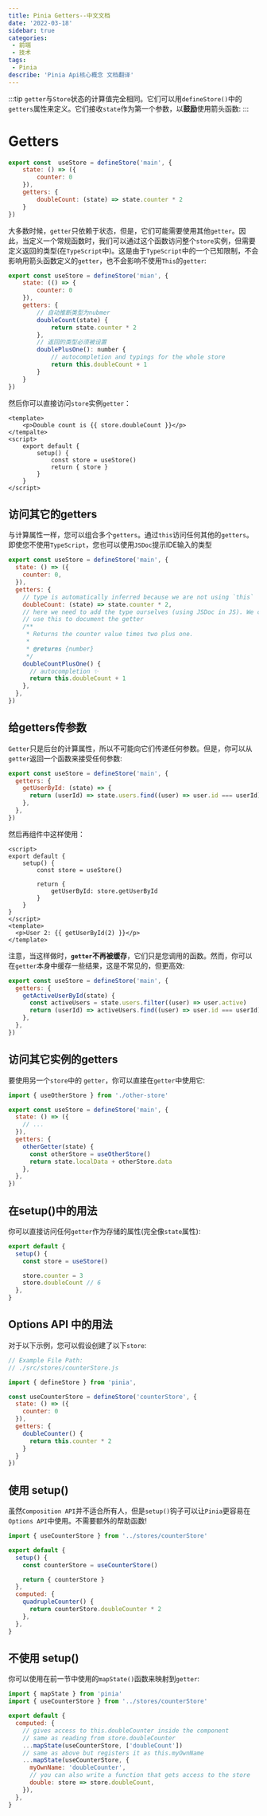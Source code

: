 ```yaml
---
title: Pinia Getters--中文文档
date: '2022-03-18'
sidebar: true
categories:
 - 前端
 - 技术
tags:
 - Pinia
describe: 'Pinia Api核心概念 文档翻译'
---
```

:::tip
`getter`与`Store`状态的计算值完全相同。它们可以用`defineStore()`中的`getters`属性来定义。它们接收`state`作为第一个参数，以**鼓励**使用箭头函数:
:::

<!-- more -->
# Getters

```js
export const  useStore = defineStore('main', {
    state: () => ({
        counter: 0
    }),
    getters: {
        doubleCount: (state) => state.counter * 2
    }
})
```
大多数时候，`getter`只依赖于状态，但是，它们可能需要使用其他`getter`。因此，当定义一个常规函数时，我们可以通过这个函数访问整个`store`实例，但需要定义返回的类型(在`TypeScript`中)。这是由于`TypeScript`中的一个已知限制，不会影响用箭头函数定义的`getter`，也不会影响不使用`This`的`getter`:

```js
export const useStore = defineStore('mian', {
    state: (() => {
        counter: 0
    }),
    getters: {
        // 自动推断类型为nubmer
        doubleCount(state) {
            return state.counter * 2
        },
        // 返回的类型必须被设置
        doublePlusOne(): number {
            // autocompletion and typings for the whole store
            return this.doubleCount + 1
        }
    }
})
```
然后你可以直接访问`store`实例`getter`：

```vue
<template>
    <p>Double count is {{ store.doubleCount }}</p>
</tempalte>
<script>
    export default {
        setup() {
            const store = useStore()
            return { store }
        }
    }
</script>
```

## 访问其它的getters

与计算属性一样，您可以组合多个`getters`。通过`this`访问任何其他的`getters`。即使您不使用`TypeScript`，您也可以使用`JSDoc`提示IDE输入的类型

```js
export const useStore = defineStore('main', {
  state: () => ({
    counter: 0,
  }),
  getters: {
    // type is automatically inferred because we are not using `this`
    doubleCount: (state) => state.counter * 2,
    // here we need to add the type ourselves (using JSDoc in JS). We can also
    // use this to document the getter
    /**
     * Returns the counter value times two plus one.
     *
     * @returns {number}
     */
    doubleCountPlusOne() {
      // autocompletion ✨
      return this.doubleCount + 1
    },
  },
})
```

## 给getters传参数

`Getter`只是后台的计算属性，所以不可能向它们传递任何参数。但是，你可以从`getter`返回一个函数来接受任何参数:

```js
export const useStore = defineStore('main', {
  getters: {
    getUserById: (state) => {
      return (userId) => state.users.find((user) => user.id === userId)
    },
  },
})
```
然后再组件中这样使用：

```vue
<script>
export default {
    setup() {
        const store = useStore()

        return {
            getUserById: store.getUserById
        }
    }
}
</script>
<template>
  <p>User 2: {{ getUserById(2) }}</p>
</template>
```

注意，当这样做时，**`getter`不再被缓存**，它们只是您调用的函数。然而，你可以在`getter`本身中缓存一些结果，这是不常见的，但更高效:
```js
export const useStore = defineStore('main', {
  getters: {
    getActiveUserById(state) {
      const activeUsers = state.users.filter((user) => user.active)
      return (userId) => activeUsers.find((user) => user.id === userId)
    },
  },
})
```

## 访问其它实例的getters

要使用另一个`store`中的 `getter`，你可以直接在`getter`中使用它:

```js
import { useOtherStore } from './other-store'

export const useStore = defineStore('main', {
  state: () => ({
    // ...
  }),
  getters: {
    otherGetter(state) {
      const otherStore = useOtherStore()
      return state.localData + otherStore.data
    },
  },
})
```

## 在setup()中的用法

你可以直接访问任何`getter`作为存储的属性(完全像`state`属性):

```js
export default {
  setup() {
    const store = useStore()

    store.counter = 3
    store.doubleCount // 6
  },
}
```

## Options API 中的用法

对于以下示例，您可以假设创建了以下`store`:
```js
// Example File Path:
// ./src/stores/counterStore.js

import { defineStore } from 'pinia',

const useCounterStore = defineStore('counterStore', {
  state: () => ({
    counter: 0
  }),
  getters: {
    doubleCounter() {
      return this.counter * 2
    }
  }
})
```

## 使用 setup()

虽然`Composition API`并不适合所有人，但是`setup()`钩子可以让`Pinia`更容易在`Options API`中使用。不需要额外的帮助函数!

```js
import { useCounterStore } from '../stores/counterStore'

export default {
  setup() {
    const counterStore = useCounterStore()

    return { counterStore }
  },
  computed: {
    quadrupleCounter() {
      return counterStore.doubleCounter * 2
    },
  },
}
```

## 不使用 setup()

你可以使用在前一节中使用的`mapState()`函数来映射到`getter`:

```js
import { mapState } from 'pinia'
import { useCounterStore } from '../stores/counterStore'

export default {
  computed: {
    // gives access to this.doubleCounter inside the component
    // same as reading from store.doubleCounter
    ...mapState(useCounterStore, ['doubleCount'])
    // same as above but registers it as this.myOwnName
    ...mapState(useCounterStore, {
      myOwnName: 'doubleCounter',
      // you can also write a function that gets access to the store
      double: store => store.doubleCount,
    }),
  },
}
```